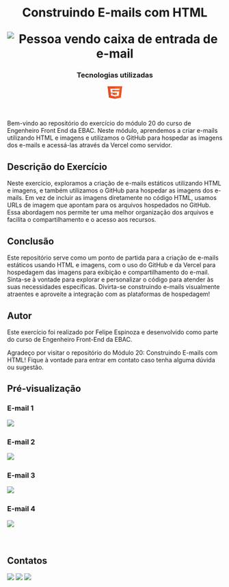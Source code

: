 <h1 align="center">
  <p>Construindo E-mails com HTML</p>
 <img  width="400" src="https://media.giphy.com/media/Ahw40HZzrd0yN9ndH5/giphy.gif" alt="Pessoa vendo caixa de entrada de e-mail">
</h1>
<div style="display: inline_block">
  <div align="center">
   <h3>Tecnologias utilizadas</h3>
  <img align="center" alt="fde95-HTML" height="30" width="40" src="https://raw.githubusercontent.com/devicons/devicon/master/icons/html5/html5-original.svg">
</div>
<br>
<br>

   <p>Bem-vindo ao repositório do exercício do módulo 20 do curso de Engenheiro Front End da EBAC. Neste módulo, aprendemos a criar e-mails utilizando HTML e imagens e utilizamos o GitHub para hospedar as imagens dos e-mails e acessá-las através da Vercel como servidor.</p>

   <h2>Descrição do Exercício</h2>

   <p>Neste exercício, exploramos a criação de e-mails estáticos utilizando HTML e imagens, e também utilizamos o GitHub para hospedar as imagens dos e-mails. Em vez de incluir as imagens diretamente no código HTML, usamos URLs de imagem que apontam para os arquivos hospedados no GitHub. Essa abordagem nos permite ter uma melhor organização dos arquivos e facilita o compartilhamento e o acesso aos recursos.</p>

   <h2>Conclusão</h2>
  <p>Este repositório serve como um ponto de partida para a criação de e-mails estáticos usando HTML e imagens, com o uso do GitHub e da Vercel para hospedagem das imagens para exibição e compartilhamento do e-mail. Sinta-se à vontade para explorar e personalizar o código para atender às suas necessidades específicas. Divirta-se construindo e-mails visualmente atraentes e aproveite a integração com as plataformas de hospedagem!</p>

   <h2>Autor</h2>

   <p>Este exercício foi realizado por Felipe Espinoza e desenvolvido como parte do curso de Engenheiro Front-End da EBAC.</p>
   <p>Agradeço por visitar o repositório do Módulo 20: Construindo E-mails com HTML! Fique à vontade para entrar em contato caso tenha alguma dúvida ou sugestão.</p>

  
 <h2>
    Pré-visualização
 </h2>
  
  <h3>E-mail 1</h3>
  <img width="400" src="https://github.com/fde95/servidor_estaticos/assets/123211425/c5638c16-2c82-4dd3-88c2-d1ea881fc489">
  <br>
  <h3>E-mail 2</h3>
  <img width="400" src="https://github.com/fde95/servidor_estaticos/assets/123211425/f0703ca9-edc3-45a3-a0ee-8d05cca981c1">
  <br>
  <h3>E-mail 3</h3>
  <img width="400" src="https://github.com/fde95/servidor_estaticos/assets/123211425/e242e4e4-82dd-4b9b-8e87-8c34d34eec64">
  <br>
  <h3>E-mail 4</h3>
  <img width="400" src="https://github.com/fde95/servidor_estaticos/assets/123211425/821761af-c4a5-4ab7-894b-ca154cf610e0">
  <br>


<br>
<br>

<h2>Contatos</h2>
<div style="display: inline_block">
 <a href="https://instagram.com/fde.95" target="_blank"><img src="https://img.shields.io/badge/Instagram-E4405F?style=for-the-badge&logo=instagram&logoColor=white" target="_blank"></a>
 <a href = "mailto:fdespinoza95@gmail.com"><img src="https://img.shields.io/badge/Gmail-D14836?style=for-the-badge&logo=gmail&logoColor=white" target="_blank"></a>
 <a href="https://www.linkedin.com/in/fde95" target="_blank"><img src="https://img.shields.io/badge/LinkedIn-0077B5?style=for-the-badge&logo=linkedin&logoColor=white" target="_blank"></a> 
</div>
